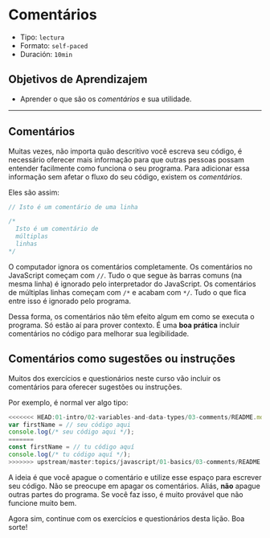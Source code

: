 # Comentários

- Tipo: `lectura`
- Formato: `self-paced`
- Duración: `10min`

## Objetivos de Aprendizajem

- Aprender o que são os _comentários_ e sua utilidade.

***

## Comentários

Muitas vezes, não importa quão descritivo você escreva seu código, é necessário
oferecer mais informação para que outras pessoas possam entender facilmente como
funciona o seu programa. Para adicionar essa informação sem afetar o fluxo do
seu código, existem os _comentários_.

Eles são assim:

```js
// Isto é um comentário de uma linha

/*
  Isto é um comentário de
  múltiplas
  linhas
*/
```

O computador ignora os comentários completamente. Os comentários no JavaScript
começam com `//`. Tudo o que segue às barras comuns (na mesma linha) é ignorado
pelo interpretador do JavaScript. Os comentários de múltiplas linhas começam com
`/*` e acabam com `*/`. Tudo o que fica entre isso é ignorado pelo programa.

Dessa forma, os comentários não têm efeito algum em como se executa o programa.
Só estão aí para prover contexto. É uma **boa prática** incluir comentários no
código para melhorar sua legibilidade.

## Comentários como sugestões ou instruções

Muitos dos exercícios e questionários neste curso vão incluir os comentários
para oferecer sugestões ou instruções.

Por exemplo, é normal ver algo tipo:

```js
<<<<<<< HEAD:01-intro/02-variables-and-data-types/03-comments/README.md
var firstName = // seu código aqui
console.log(/* seu código aqui */);
=======
const firstName = // tu código aquí
console.log(/* tu código aquí */);
>>>>>>> upstream/master:topics/javascript/01-basics/03-comments/README.md
```

A ideia é que você apague o comentário e utilize esse espaço para escrever seu
código. Não se preocupe em apagar os comentários. Aliás, **não** apague outras
partes do programa. Se você faz isso, é muito provável que não funcione muito
bem.

Agora sim, continue com os exercícios e questionários desta lição. Boa sorte!
